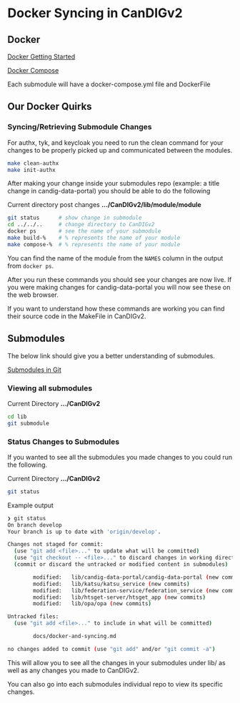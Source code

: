 # Docker Syncing in CanDIGv2

## Docker
[Docker Getting Started](https://docs.docker.com/get-started/)

[Docker Compose](https://docs.docker.com/compose/gettingstarted/)

Each submodule will have a docker-compose.yml file and DockerFile

## Our Docker Quirks

### Syncing/Retrieving Submodule Changes 

For authx, tyk, and keycloak you need to run the clean command for your changes to be properly picked up and communicated between the modules.

```bash
make clean-authx
make init-authx
```

After making your change inside your submodules repo (example: a title change in candig-data-portal) you should be able to do the following

Current directory post changes **.../CanDIGv2/lib/module/module**

```bash
git status      # show change in submodule
cd ../../..     # change directory to CanDIGv2
docker ps       # see the name of your submodule
make build-%    # % represents the name of your module
make compose-%  # % represents the name of your module
```

You can find the name of the module from the `NAMES` column in the output from `docker ps`.

After you run these commands you should see your changes are now live. If you were making changes for candig-data-portal you will now see these on the web browser.

If you want to understand how these commands are working you can find their source code in the MakeFile in CanDIGv2.

## Submodules

The below link should give you a better understanding of submodules.

[Submodules in Git](https://git-scm.com/book/en/v2/Git-Tools-Submodules)

### Viewing all submodules

Current Directory **.../CanDIGv2**

```bash
cd lib
git submodule
```

### Status Changes to Submodules

If you wanted to see all the submodules you made changes to you could run the following. 

Current Directory **.../CanDIGv2** 
```bash
git status
```

Example output
```bash
❯ git status                                                                                                         ─╯
On branch develop
Your branch is up to date with 'origin/develop'.

Changes not staged for commit:
  (use "git add <file>..." to update what will be committed)
  (use "git checkout -- <file>..." to discard changes in working directory)
  (commit or discard the untracked or modified content in submodules)

        modified:   lib/candig-data-portal/candig-data-portal (new commits, modified content)
        modified:   lib/katsu/katsu_service (new commits)
        modified:   lib/federation-service/federation_service (new commits, modified content)
        modified:   lib/htsget-server/htsget_app (new commits)
        modified:   lib/opa/opa (new commits)

Untracked files:
  (use "git add <file>..." to include in what will be committed)

        docs/docker-and-syncing.md

no changes added to commit (use "git add" and/or "git commit -a")
```

This will allow you to see all the changes in your submodules under lib/ as well as any changes you made to CanDIGv2.

You can also go into each submodules individual repo to view its specific changes.
